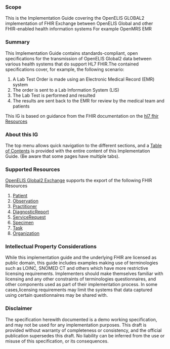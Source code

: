 ### Scope <a name="scope"> </a>
This is the Implementation Guide covering the OpenELIS GLOBAL2 implementation of FHIR Exchange between OpenELIS Global and other FHIR-enabled health information systems For example OpenMRS EMR

### Summary <a name="summary"> </a>
 This Implementation Guide contains standards-compliant, open specifications for the transmission of OpenELIS Global2 data between various health systems that  do support HL7 FHIR.The contained specifications cover, for example, the following scenario:
<ol>
    <li>A Lab Test Order is made using an Electronic Medical Record (EMR) system</li>
    <li>The order is sent to a Lab Information System (LIS)</li>
    <li>The Lab Test is performed and resulted</li>
    <li>The results are sent back to the EMR for review by the medical team and patients</li>
</ol>

 This IG is based on guidance from the FHIR documentation on the <a href="https://www.hl7.org/fhir/resourcelist.html">hl7 fhir Resources</a>

### About this IG
 The top menu allows quick navigation to the different sections, and a <a href="toc.html">Table of Contents</a> is provided with the entire content of this Implementation Guide. (Be aware that some pages have multiple tabs).

### Supported Resources

[OpenELIS Global2 Exchange](https://github.com/I-TECH-UW/dataexport/tree/4e7785d077a7f319c4b192d7465317b2da3ada2e) supports the export of the following FHIR Resources
  
  1. [Patient](https://i-tech-uw.github.io/openelis-global2-fhir-ig/StructureDefinition-openelis-patient.html)
  2. [Observation](https://i-tech-uw.github.io/openelis-global2-fhir-ig/StructureDefinition-open-elis-observation.html)
  3. [Practitioner](https://i-tech-uw.github.io/openelis-global2-fhir-ig/StructureDefinition-open-elispractitioner.html)
  4. [DiagnosticReport](https://i-tech-uw.github.io/openelis-global2-fhir-ig/StructureDefinition-openelis-diagnostic-report.html)
  5. [ServiceRequest](https://i-tech-uw.github.io/openelis-global2-fhir-ig/StructureDefinition-openelis-service-request.html)
  6. [Specimen](https://i-tech-uw.github.io/openelis-global2-fhir-ig/StructureDefinition-open-elis-specimen.html)
  7. [Task](https://i-tech-uw.github.io/openelis-global2-fhir-ig/StructureDefinition-openelis-task.html)
  8. [Organization](https://i-tech-uw.github.io/openelis-global2-fhir-ig/StructureDefinition-open-elisorganisation.html)

### Intellectual Property Considerations  <a name="ip"> </a>
While this implementation guide and the underlying FHIR are licensed as
public domain, this guide includes examples making use of terminologies such as LOINC, SNOMED CT and others which have more restrictive licensing requirements. Implementers should make themselves familiar with licensing and any other constraints of terminologies questionnaires, and other components used as part of their implementation process. In some cases,licensing requirements may limit the systems that data captured using certain questionnaires may be shared with.

### Disclaimer  <a name="disclaimer"> </a>
The specification herewith documented is a demo working specification, and may not be used for any implementation purposes. This draft is provided without warranty of completeness or consistency, and the official publication supersedes this draft. No liability can be inferred from the use or misuse of this specification, or its consequences.
